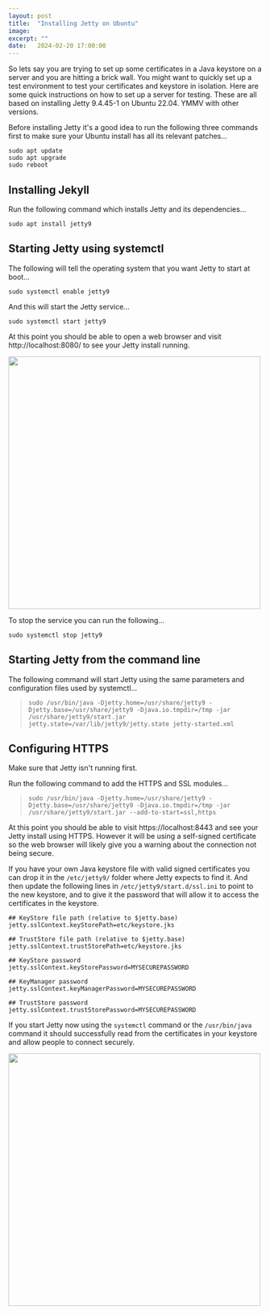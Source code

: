 ```yaml
---
layout: post
title:  "Installing Jetty on Ubuntu"
image: 
excerpt: ""
date:   2024-02-20 17:00:00
---
```


So lets say you are trying to set up some certificates in a Java keystore on a server and you are hitting a brick wall. You might want to quickly set up a test environment to test your certificates and keystore in isolation. Here are some quick instructions on how to set up a server for testing. These are all based on installing Jetty 9.4.45-1 on Ubuntu 22.04. YMMV with other versions.

Before installing Jetty it's a good idea to run the following three commands first to make sure your Ubuntu install has all its relevant patches...

    sudo apt update
    sudo apt upgrade
    sudo reboot

Installing Jekyll
-----------------

Run the following command which installs Jetty and its dependencies...

    sudo apt install jetty9

Starting Jetty using systemctl
------------------------------

The following will tell the operating system that you want Jetty to start at boot...

    sudo systemctl enable jetty9

And this will start the Jetty service...

    sudo systemctl start jetty9

At this point you should be able to open a web browser and visit http://localhost:8080/ to see your Jetty install running.

<a class="image" href="{{site.baseurl}}/images/Jetty default install running on Ubuntu.png" data-lightbox="image-1" data-title="Default web page served by Jetty install loaded in Firefox">
<img src="{{site.baseurl}}/images/Jetty default install running on Ubuntu.png" style="width:500px;" /></a>

To stop the service you can run the following...

    sudo systemctl stop jetty9

Starting Jetty from the command line
------------------------------------

The following command will start Jetty using the same parameters and configuration files used by systemctl...

> ````sudo /usr/bin/java -Djetty.home=/usr/share/jetty9 -Djetty.base=/usr/share/jetty9 -Djava.io.tmpdir=/tmp -jar /usr/share/jetty9/start.jar jetty.state=/var/lib/jetty9/jetty.state jetty-started.xml````

Configuring HTTPS
-----------------

Make sure that Jetty isn't running first.

Run the following command to add the HTTPS and SSL modules...

> ````sudo /usr/bin/java -Djetty.home=/usr/share/jetty9 -Djetty.base=/usr/share/jetty9 -Djava.io.tmpdir=/tmp -jar /usr/share/jetty9/start.jar --add-to-start=ssl,https````

At this point you should be able to visit https://localhost:8443 and see your Jetty install using HTTPS. However it will be using a self-signed certificate so the web browser will likely give you a warning about the connection not being secure.

If you have your own Java keystore file with valid signed certificates you can drop it in the `/etc/jetty9/` folder where Jetty expects to find it. And then update the following lines in `/etc/jetty9/start.d/ssl.ini` to point to the new keystore, and to give it the password that will allow it to access the certificates in the keystore.

    ## KeyStore file path (relative to $jetty.base)
    jetty.sslContext.keyStorePath=etc/keystore.jks

    ## TrustStore file path (relative to $jetty.base)
    jetty.sslContext.trustStorePath=etc/keystore.jks

    ## KeyStore password
    jetty.sslContext.keyStorePassword=MYSECUREPASSWORD

    ## KeyManager password
    jetty.sslContext.keyManagerPassword=MYSECUREPASSWORD

    ## TrustStore password
    jetty.sslContext.trustStorePassword=MYSECUREPASSWORD

If you start Jetty now using the `systemctl` command or the `/usr/bin/java` command it should successfully read from the certificates in your keystore and allow people to connect securely.

<a class="image" href="{{site.baseurl}}/images/Jetty secure install running on Ubuntu.png" data-lightbox="image-1" data-title="Default web page served by Jetty install over HTTPS loaded in Firefox">
<img src="{{site.baseurl}}/images/Jetty secure install running on Ubuntu.png" style="width:500px;" /></a>
